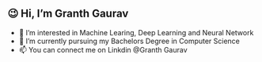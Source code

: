 😉 Hi, I’m Granth Gaurav
 ------------------------
- 👀 I’m interested in Machine Learing, Deep Learning and Neural Network
- 🌱 I’m currently pursuing my Bachelors Degree in Computer Science
- 📫 You can connect me on Linkdin @Granth Gaurav

<!---
granthgg/granthgg is a ✨ special ✨ repository because its `README.md` (this file) appears on your GitHub profile.
You can click the Preview link to take a look at your changes.
--->
